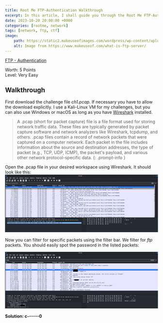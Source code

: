 ```yaml
---
title: Root Me FTP-Authentication Walkthrough
excerpt: In this article, I shall guide you through the Root Me FTP-Authentication Challenge...
date: 2023-10-20 20:00:00 +0000
categories: [rootme, network]
tags: [network, ftp, ctf]
image:
    path: https://static2.makeuseofimages.com/wordpress/wp-content/uploads/2020/08/what-is-ftp-feature.jpg
    alt: Image from https://www.makeuseof.com/what-is-ftp-server/
---
```


[FTP - Authentication](https://www.root-me.org/en/Challenges/Network/FTP-authentication)

Worth: 5 Points <br>
Level: Very Easy

## Walkthrough

First download the challenge file *ch1.pcap*. If necessary you have to allow the download explicitly. I use a Kali-Linux VM for my challenges, but you can also use Windows or macOS as long as you have [Wireshark](https://www.wireshark.org/) installed.

>A .pcap (short for packet capture) file is a file format used for storing network traffic data. These files are typically generated by packet capture software and network analyzers like Wireshark, tcpdump, and others. .pcap files contain a record of network packets that were captured on a computer network. Each packet in the file includes information about the source and destination addresses, the type of packet (e.g., TCP, UDP, ICMP), the packet's payload, and various other network protocol-specific data. 
{: .prompt-info }

Open the .pcap file in your desired workspace using Wireshark. It should look like this:
![Wireshark Capture Ch1](/assets/img/FTP-Ch1.png) 


Now you can filter for specific packets using the filter bar. We filter for *ftp* packets. You should easily spot the password in the listed packets:

![Wireshark Capture Ch1](/assets/img/FTP-Ch1_2.png)


**Solution: c------0**
